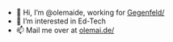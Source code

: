 - 👋 Hi, I’m @olemaide, working for <a href='https://gegenfeld.com/' target='_blank' rel=''> Gegenfeld/</a>
- 👀 I’m interested in Ed-Tech
- 📫 Mail me over at <a href='https://olemai.de/kontakt' target='_blank' rel=''>olemai.de/</a>
